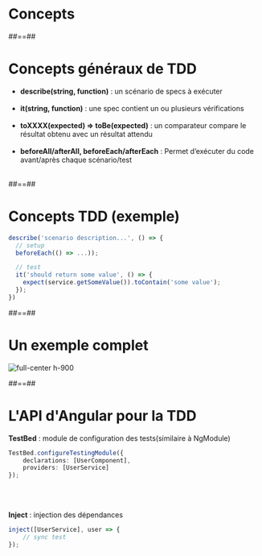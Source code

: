 <!-- .slide: class="transition-bg-grey-1 underline" -->

# Concepts

##==##

<!-- .slide-->

# Concepts généraux de TDD

-   **describe(string, function)** : un scénario de specs à exécuter<br><br>
-   **it(string, function)** : une spec contient un ou plusieurs vérifications<br><br>
-   **toXXXX(expected) ⇒ toBe(expected)** : un comparateur compare le résultat obtenu avec un résultat attendu<br><br>
-   **beforeAll/afterAll, beforeEach/afterEach** : Permet d’exécuter du code avant/après chaque scénario/test<br><br>

##==##

<!-- .slide: class="with-code inconsolata" -->
# Concepts TDD (exemple)

```typescript
describe('scenario description...', () => {
  // setup
  beforeEach(() => ...));

  // test
  it('should return some value', () => {
    expect(service.getSomeValue()).toContain('some value');
  });
})
```

<!-- .element: class="big-code" -->

##==##

<!-- .slide -->

# Un exemple complet

![full-center h-900](assets/images/school/unit-tests/exemple_concepts.png)

##==##

<!-- .slide: class="with-code inconsolata" -->

# L'API d'Angular pour la TDD

**TestBed** : module de configuration des tests(similaire à NgModule)

```typescript
TestBed.configureTestingModule({
    declarations: [UserComponent],
    providers: [UserService]
});
```

<!-- .element: class="big-code" -->

<br><br>

**Inject** : injection des dépendances

```typescript
inject([UserService], user => {
    // sync test
});
```

<!-- .element: class="big-code" -->
